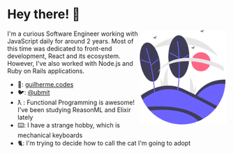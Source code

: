 # Hey there! 👋

<img align="right" src="./assets/illustration.svg" width="200"/>

I'm a curious Software Engineer working with JavaScript daily for around 2 years. Most of this time was dedicated to front-end development, React and its ecosystem. However, I've also worked with Node.js and Ruby on Rails applications.

- 📄: [guilherme.codes](https://guilherme.codes)
- 🐦: [@ubmit](twitter.com/ubmit)
- ƛ : Functional Programming is awesome! I've been studying ReasonML and Elixir lately
- ⌨️: I have a strange hobby, which is mechanical keyboards
- 🐈: I'm trying to decide how to call the cat I'm going to adopt
